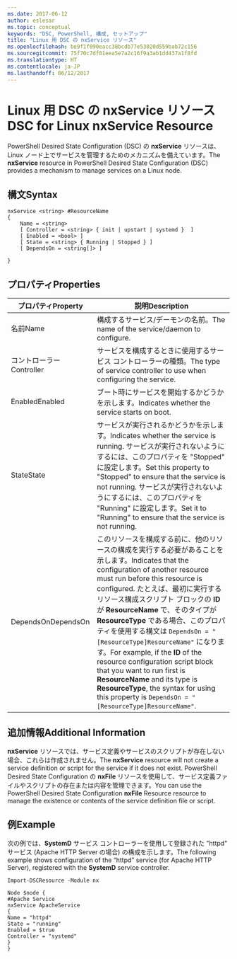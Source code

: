 ```yaml
---
ms.date: 2017-06-12
author: eslesar
ms.topic: conceptual
keywords: "DSC, PowerShell, 構成, セットアップ"
title: "Linux 用 DSC の nxService リソース"
ms.openlocfilehash: be9f1f090eacc38bcdb77e53020d559bab72c156
ms.sourcegitcommit: 75f70c7df01eea5e7a2c16f9a3ab1dd437a1f8fd
ms.translationtype: HT
ms.contentlocale: ja-JP
ms.lasthandoff: 06/12/2017
---
```

# <a name="dsc-for-linux-nxservice-resource"></a><span data-ttu-id="7d520-103">Linux 用 DSC の nxService リソース</span><span class="sxs-lookup"><span data-stu-id="7d520-103">DSC for Linux nxService Resource</span></span>

<span data-ttu-id="7d520-104">PowerShell Desired State Configuration (DSC) の **nxService** リソースは、Linux ノード上でサービスを管理するためのメカニズムを備えています。</span><span class="sxs-lookup"><span data-stu-id="7d520-104">The **nxService** resource in PowerShell Desired State Configuration (DSC) provides a mechanism to manage services on a Linux node.</span></span>

## <a name="syntax"></a><span data-ttu-id="7d520-105">構文</span><span class="sxs-lookup"><span data-stu-id="7d520-105">Syntax</span></span>

```
nxService <string> #ResourceName
{
    Name = <string>
    [ Controller = <string> { init | upstart | systemd }  ]
    [ Enabled = <bool> ]
    [ State = <string> { Running | Stopped } ]
    [ DependsOn = <string[]> ]

}
```

## <a name="properties"></a><span data-ttu-id="7d520-106">プロパティ</span><span class="sxs-lookup"><span data-stu-id="7d520-106">Properties</span></span>
|  <span data-ttu-id="7d520-107">プロパティ</span><span class="sxs-lookup"><span data-stu-id="7d520-107">Property</span></span> |  <span data-ttu-id="7d520-108">説明</span><span class="sxs-lookup"><span data-stu-id="7d520-108">Description</span></span> | 
|---|---|
| <span data-ttu-id="7d520-109">名前</span><span class="sxs-lookup"><span data-stu-id="7d520-109">Name</span></span>| <span data-ttu-id="7d520-110">構成するサービス/デーモンの名前。</span><span class="sxs-lookup"><span data-stu-id="7d520-110">The name of the service/daemon to configure.</span></span>| 
| <span data-ttu-id="7d520-111">コントローラー</span><span class="sxs-lookup"><span data-stu-id="7d520-111">Controller</span></span>| <span data-ttu-id="7d520-112">サービスを構成するときに使用するサービス コントローラーの種類。</span><span class="sxs-lookup"><span data-stu-id="7d520-112">The type of service controller to use when configuring the service.</span></span>| 
| <span data-ttu-id="7d520-113">Enabled</span><span class="sxs-lookup"><span data-stu-id="7d520-113">Enabled</span></span>| <span data-ttu-id="7d520-114">ブート時にサービスを開始するかどうかを示します。</span><span class="sxs-lookup"><span data-stu-id="7d520-114">Indicates whether the service starts on boot.</span></span>| 
| <span data-ttu-id="7d520-115">State</span><span class="sxs-lookup"><span data-stu-id="7d520-115">State</span></span>| <span data-ttu-id="7d520-116">サービスが実行されるかどうかを示します。</span><span class="sxs-lookup"><span data-stu-id="7d520-116">Indicates whether the service is running.</span></span> <span data-ttu-id="7d520-117">サービスが実行されないようにするには、このプロパティを "Stopped" に設定します。</span><span class="sxs-lookup"><span data-stu-id="7d520-117">Set this property to "Stopped" to ensure that the service is not running.</span></span> <span data-ttu-id="7d520-118">サービスが実行されないようにするには、このプロパティを "Running" に設定します。</span><span class="sxs-lookup"><span data-stu-id="7d520-118">Set it to "Running" to ensure that the service is not running.</span></span>| 
| <span data-ttu-id="7d520-119">DependsOn</span><span class="sxs-lookup"><span data-stu-id="7d520-119">DependsOn</span></span> | <span data-ttu-id="7d520-120">このリソースを構成する前に、他のリソースの構成を実行する必要があることを示します。</span><span class="sxs-lookup"><span data-stu-id="7d520-120">Indicates that the configuration of another resource must run before this resource is configured.</span></span> <span data-ttu-id="7d520-121">たとえば、最初に実行するリソース構成スクリプト ブロックの **ID** が **ResourceName** で、そのタイプが **ResourceType** である場合、このプロパティを使用する構文は `DependsOn = "[ResourceType]ResourceName"` になります。</span><span class="sxs-lookup"><span data-stu-id="7d520-121">For example, if the **ID** of the resource configuration script block that you want to run first is **ResourceName** and its type is **ResourceType**, the syntax for using this property is `DependsOn = "[ResourceType]ResourceName"`.</span></span>| 


## <a name="additional-information"></a><span data-ttu-id="7d520-122">追加情報</span><span class="sxs-lookup"><span data-stu-id="7d520-122">Additional Information</span></span>

<span data-ttu-id="7d520-123">**nxService** リソースでは、サービス定義やサービスのスクリプトが存在しない場合、これらは作成されません。</span><span class="sxs-lookup"><span data-stu-id="7d520-123">The **nxService** resource will not create a service definition or script for the service if it does not exist.</span></span> <span data-ttu-id="7d520-124">PowerShell Desired State Configuration の **nxFile** リソースを使用して、サービス定義ファイルやスクリプトの存在または内容を管理できます。</span><span class="sxs-lookup"><span data-stu-id="7d520-124">You can use the PowerShell Desired State Configuration **nxFile** Resource resource to manage the existence or contents of the service definition file or script.</span></span>

## <a name="example"></a><span data-ttu-id="7d520-125">例</span><span class="sxs-lookup"><span data-stu-id="7d520-125">Example</span></span>

<span data-ttu-id="7d520-126">次の例では、**SystemD** サービス コントローラーを使用して登録された "httpd" サービス (Apache HTTP Server の場合) の構成を示します。</span><span class="sxs-lookup"><span data-stu-id="7d520-126">The following example shows configuration of the “httpd” service (for Apache HTTP Server), registered with the **SystemD** service controller.</span></span>

```
Import-DSCResource -Module nx 

Node $node {
#Apache Service
nxService ApacheService 
{
Name = "httpd"
State = "running"
Enabled = $true
Controller = "systemd"
}
}
```

